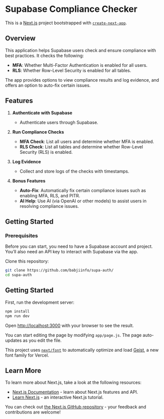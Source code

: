 # Supabase Compliance Checker

This is a [Next.js](https://nextjs.org) project bootstrapped with [`create-next-app`](https://nextjs.org/docs/app/api-reference/cli/create-next-app).

## Overview

This application helps Supabase users check and ensure compliance with best practices. It checks the following:

- **MFA**: Whether Multi-Factor Authentication is enabled for all users.
- **RLS**: Whether Row-Level Security is enabled for all tables.

The app provides options to view compliance results and log evidence, and offers an option to auto-fix certain issues.

## Features

1. **Authenticate with Supabase**

   - Authenticate users through Supabase.

2. **Run Compliance Checks**

   - **MFA Check**: List all users and determine whether MFA is enabled.
   - **RLS Check**: List all tables and determine whether Row-Level Security (RLS) is enabled.

3. **Log Evidence**

   - Collect and store logs of the checks with timestamps.

4. **Bonus Features**
   - **Auto-Fix**: Automatically fix certain compliance issues such as enabling MFA, RLS, and PITR.
   - **AI Help**: Use AI (via OpenAI or other models) to assist users in resolving compliance issues.

## Getting Started

### Prerequisites

Before you can start, you need to have a Supabase account and project. You’ll also need an API key to interact with Supabase via the app.

Clone this repository:

```bash
git clone https://github.com/babjiinfo/supa-auth/
cd supa-auth
```

## Getting Started

First, run the development server:

```bash
npm install
npm run dev
```

Open [http://localhost:3000](http://localhost:3000) with your browser to see the result.

You can start editing the page by modifying `app/page.js`. The page auto-updates as you edit the file.

This project uses [`next/font`](https://nextjs.org/docs/app/building-your-application/optimizing/fonts) to automatically optimize and load [Geist](https://vercel.com/font), a new font family for Vercel.

## Learn More

To learn more about Next.js, take a look at the following resources:

- [Next.js Documentation](https://nextjs.org/docs) - learn about Next.js features and API.
- [Learn Next.js](https://nextjs.org/learn) - an interactive Next.js tutorial.

You can check out [the Next.js GitHub repository](https://github.com/vercel/next.js) - your feedback and contributions are welcome!
